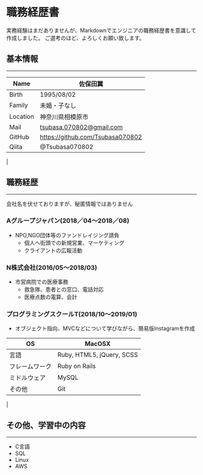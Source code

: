 #   職務経歴書　　

実務経験はまだありませんが、Markdownでエンジニアの職務経歴書を意識して作成しました。
ご選考のほど、よろしくお願い致します。

##  基本情報
---
| Name | 佐保田翼　|
----|----
| Birth | 1995/08/02 |
| Family | 未婚・子なし |
| Location | 神奈川県相模原市 |
| Mail | tsubasa.070802@gmail.com |
| GitHub |  https://github.com/Tsubasa070802 |
| Qiita |  @Tsubasa070802   |
|


##  職務経歴
---
会社名を伏せておりますが、秘匿情報ではありません

###  Aグループジャパン(2018／04〜2018／08)

- NPO,NGO団体等のファンドレイジング請負
    -  個人へ街頭での新規営業、マーケティング
    -  クライアントの広報活動


### N株式会社(2016/05〜2018/03)

  -  市営病院での医療事務
        -  救急隊、患者との窓口、電話対応
        -  医療点数の電算、会計

### プログラミングスクールT(2018/10〜2019/01)

-  オブジェクト指向、MVCなどについて学びながら、簡易版Instagramを作成  
  
  |OS |MacOSX |
  --- | ---
  |言語 |Ruby, HTML5, jQuery, SCSS |
  |フレームワーク |Ruby on Rails |
  |ミドルウェア |MySQL |
  |その他 |Git |
  |






## その他、学習中の内容
---
- C言語
- SQL
- Linux
- AWS
